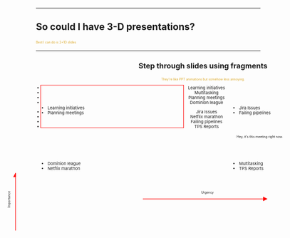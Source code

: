 
---
## So could I have 3-D presentations?

<p style="color:GoldenRod; font-size:0.5em;">Best I can do is 2+1D slides</p>

----

<div style="position: relative; margin: 0 auto; width: 750px;">
    <div style="position: relative; min-height: 200px; width: 750px; text-align: center; padding: 0px;">
        <h3>Step through slides using fragments</h3>
        <p style="color:GoldenRod; font-size:0.5em;">They're like PPT animations but somehow less annoying.</p>
        <span class="fragment fade-out" data-fragment-index="0" style="font-size:67%">
            <span>
                <ul>
                    <li>Learning initiatives</li>
                    <li>Multitasking</li>
                    <li>Planning meetings</li>
                    <li>Dominion league</li>
                </ul>
            </span>
            <span>
                <ul>
                    <li>Jira Issues</li>
                    <li>Netflix marathon</li>
                    <li>Failing pipelines</li>
                    <li>TPS Reports</li>
                </ul>
            </span>
        </span>
    </div>
    <div class="fragment fade-in" data-fragment-index="0">
        <div style="width: 300px; min-height: 50px; position: absolute; bottom: 50px; left: 0px; text-align: left; padding: 10px; font-size:67%">
            <ul>
                <li>Learning initiatives</li>
                <li>Planning meetings</li>
            </ul>
        </div>
        <div style="transform: rotate(270deg); width: 200px; min-height: 50px; position: absolute; top: 275px; left: -150px; text-align: center; padding: 10px; font-size:50%">
            Importance <br>
            <svg width="350" height="20">
                <defs>
                    <marker id="arrow" markerWidth="13" markerHeight="13" refx="2" refy="6" orient="auto">
                        <path d="M2,1 L2,10 L10,6 L2,2" style="fill:red;" />
                    </marker>
                </defs>
                <path d="M30,10 L150,10" style="stroke:red; stroke-width: 1.25px; fill: none; marker-end: url(#arrow);" />
            </svg>
        </div>
        <div style="width: 750px; min-height: 50px; position: absolute; bottom: -150px; text-align: center; padding: 10px; font-size:50%;">
            Urgency <br>
            <svg width="350" height="20">
                <defs>
                    <marker id="arrow" markerWidth="13" markerHeight="13" refx="2" refy="6" orient="auto">
                        <path d="M2,1 L2,10 L10,6 L2,2" style="fill:red;" />
                    </marker>
                </defs>
                <path d="M30,10 L300,10" style="stroke:red; stroke-width: 1.25px; fill: none; marker-end: url(#arrow);" />
            </svg>
        </div>
        <div>
            <div class="fragment fade-in" data-fragment-index="1" style="border: 1px solid #f00; width: 300px; height: 75px; position: absolute; bottom: 50px; left: 10px; text-align: left; padding: 10px; font-size:67%">
            </div>
            <div class="fragment fade-out" data-fragment-index="1" >
                <div style="width: 300px; min-height: 50px; position: absolute; bottom: 50px; right: 0px; text-align: left; padding: 10px; font-size:67%">
                    <ul>
                        <li>Jira Issues</li>
                        <li>Failing pipelines</li>
                    </ul>
                </div>
                <div style="width: 300px; min-height: 50px; position: absolute; bottom: -75px; left: 0px; text-align: left; padding: 10px; font-size:67%">
                    <ul>
                        <li>Dominion league</li>
                        <li>Netflix marathon</li>
                    </ul>
                </div>
                <div style="width: 300px; min-height: 50px; position: absolute; bottom: -75px; right: 0px; text-align: left; padding: 10px; font-size:67%">
                    <ul>
                        <li>Multitasking</li>
                        <li>TPS Reports</li>
                    </ul>
                </div>
            </div>
            <div class="fragment fade-in" data-fragment-index="1" style="width: 175px; min-height: 50px; position: absolute; bottom: -25px; right: 150px; text-align: center; padding: 10px; font-size:50%">
                Hey, it's this meeting right now.
            </div>
        </div>
    </div>
</div>



